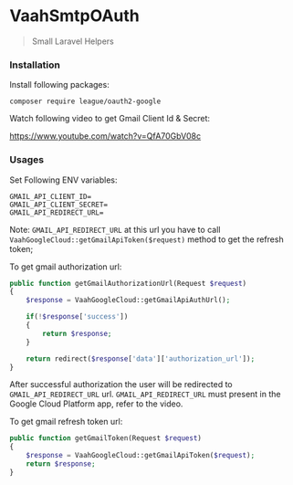 # VaahSmtpOAuth
> Small Laravel Helpers

### Installation

Install following packages:
```
composer require league/oauth2-google
```

Watch following video to get Gmail Client Id & Secret:

https://www.youtube.com/watch?v=QfA70GbV08c



### Usages

Set Following ENV variables:
```env
GMAIL_API_CLIENT_ID=
GMAIL_API_CLIENT_SECRET=
GMAIL_API_REDIRECT_URL=
```

Note: `GMAIL_API_REDIRECT_URL` at this url you have to call `VaahGoogleCloud::getGmailApiToken($request)` method to get the refresh token;


To get gmail authorization url:

```php
public function getGmailAuthorizationUrl(Request $request)
{
    $response = VaahGoogleCloud::getGmailApiAuthUrl();

    if(!$response['success'])
    {
        return $response;
    }

    return redirect($response['data']['authorization_url']);
}
```

After successful authorization the user will be redirected to `GMAIL_API_REDIRECT_URL` url. `GMAIL_API_REDIRECT_URL` must present in the Google Cloud Platform app, refer to the video.


To get gmail refresh token url:

```php
public function getGmailToken(Request $request)
{
    $response = VaahGoogleCloud::getGmailApiToken($request);
    return $response;
}
```
